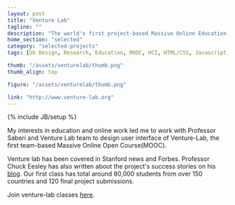 ```yaml
---
layout: post
title: "Venture Lab"
tagline: ""
description: "The world's first project-based Massive Online Education Platform."
home_section: "selected"
category: "selected-projects"
tags: [UX Design, Research, Education, MOOC, HCI, HTML/CSS, Javascript, Twitter Bootstrap, Ruby on Rails]

thumb: "/assets/venturelab/thumb.png"
thumb_align: top

figure: "/assets/venturelab/thumb.png"

link: "http://www.venture-lab.org"
---
```

{% include JB/setup %}

My interests in education and online work led me to work with  Professor Saberi and Venture Lab team to design user interface of Venture-Lab, the first team-based Massive Online Open Course(MOOC).

Venture lab has been covered in Stanford news and Forbes. Professor Chuck Eesley has also written about the project's success stories on his [blog](http://eesley.blogspot.com/).  Our first class has total around 80,000 students from over 150 countries and 120 final project submissions.

Join venture-lab classes [here](http://venture-lab.org).
